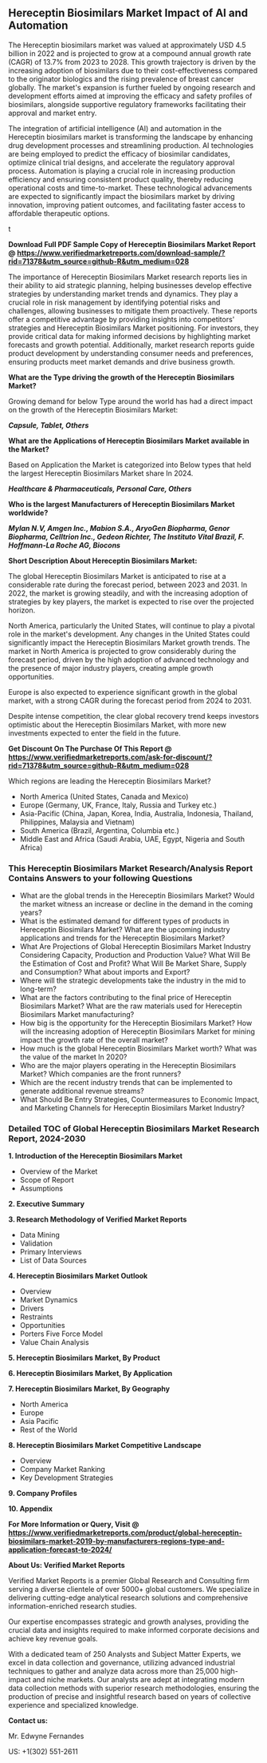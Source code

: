 <h2>Hereceptin Biosimilars Market Impact of AI and Automation</h2><p>The Hereceptin biosimilars market was valued at approximately USD 4.5 billion in 2022 and is projected to grow at a compound annual growth rate (CAGR) of 13.7% from 2023 to 2028. This growth trajectory is driven by the increasing adoption of biosimilars due to their cost-effectiveness compared to the originator biologics and the rising prevalence of breast cancer globally. The market's expansion is further fueled by ongoing research and development efforts aimed at improving the efficacy and safety profiles of biosimilars, alongside supportive regulatory frameworks facilitating their approval and market entry.</p><p>The integration of artificial intelligence (AI) and automation in the Hereceptin biosimilars market is transforming the landscape by enhancing drug development processes and streamlining production. AI technologies are being employed to predict the efficacy of biosimilar candidates, optimize clinical trial designs, and accelerate the regulatory approval process. Automation is playing a crucial role in increasing production efficiency and ensuring consistent product quality, thereby reducing operational costs and time-to-market. These technological advancements are expected to significantly impact the biosimilars market by driving innovation, improving patient outcomes, and facilitating faster access to affordable therapeutic options.</p>t</p><p id="" class=""><strong>Download Full PDF Sample Copy of Hereceptin Biosimilars Market Report @ <a href="https://www.verifiedmarketreports.com/download-sample/?rid=71378&utm_source=github-R&utm_medium=028" target="_blank">https://www.verifiedmarketreports.com/download-sample/?rid=71378&utm_source=github-R&utm_medium=028</a></strong></p><p>The importance of&nbsp;Hereceptin Biosimilars Market research reports lies in their ability to aid strategic planning, helping businesses develop effective strategies by understanding market trends and dynamics. They play a crucial role in risk management by identifying potential risks and challenges, allowing businesses to mitigate them proactively. These reports offer a competitive advantage by providing insights into competitors' strategies and Hereceptin Biosimilars Market positioning. For investors, they provide critical data for making informed decisions by highlighting market forecasts and growth potential. Additionally, market research reports guide product development by understanding consumer needs and preferences, ensuring products meet market demands and drive business growth.</p><p><strong>What are the&nbsp;Type driving the growth of the Hereceptin Biosimilars Market?</strong></p><p id="" class="">Growing demand for below Type around the world has had a direct impact on the growth of the Hereceptin Biosimilars Market:</p><em><strong>Capsule, Tablet, Others</strong></em></p><strong>What are the&nbsp;Applications&nbsp;of Hereceptin Biosimilars Market available in the Market?</strong></p><p id="" class="">Based on Application the Market is categorized into Below types that held the largest Hereceptin Biosimilars Market share In 2024.</p><em><strong>Healthcare & Pharmaceuticals, Personal Care, Others</strong></em></p><strong>Who is the largest Manufacturers of Hereceptin Biosimilars Market worldwide?</strong></p><p><em><strong>Mylan N.V, Amgen Inc., Mabion S.A., AryoGen Biopharma, Genor Biopharma, Celltrion Inc., Gedeon Richter, The Instituto Vital Brazil, F. Hoffmann-La Roche AG, Biocons</strong></em></p><p id="" class=""><strong>Short Description About Hereceptin Biosimilars Market:</strong></p><p>The global Hereceptin Biosimilars Market is anticipated to rise at a considerable rate during the forecast period, between 2023 and 2031. In 2022, the market is growing steadily, and with the increasing adoption of strategies by key players, the market is expected to rise over the projected horizon.</p><p>North America, particularly the United States, will continue to play a pivotal role in the market's development. Any changes in the United States could significantly impact the Hereceptin Biosimilars Market growth trends. The market in North America is projected to grow considerably during the forecast period, driven by the high adoption of advanced technology and the presence of major industry players, creating ample growth opportunities.</p><p>Europe is also expected to experience significant growth in the global market, with a strong CAGR during the forecast period from 2024 to 2031.</p><p>Despite intense competition, the clear global recovery trend keeps investors optimistic about the Hereceptin Biosimilars Market, with more new investments expected to enter the field in the future.</p><p id="" class=""><strong>Get Discount On The Purchase Of This Report @ <a href="https://www.verifiedmarketreports.com/ask-for-discount/?rid=71378&utm_source=github-R&utm_medium=028" target="_blank">https://www.verifiedmarketreports.com/ask-for-discount/?rid=71378&utm_source=github-R&utm_medium=028</a></strong></p>Which regions are leading the Hereceptin Biosimilars Market?</p><ul><li>North America (United States, Canada and Mexico)</li><li>Europe (Germany, UK, France, Italy, Russia and Turkey etc.)</li><li>Asia-Pacific (China, Japan, Korea, India, Australia, Indonesia, Thailand, Philippines, Malaysia and Vietnam)</li><li>South America (Brazil, Argentina, Columbia etc.)</li><li>Middle East and Africa (Saudi Arabia, UAE, Egypt, Nigeria and South Africa)</li></ul><h3 id="" class="">This Hereceptin Biosimilars Market Research/Analysis Report Contains Answers to your following Questions</h3><ul><li>What are the global trends in the Hereceptin Biosimilars Market? Would the market witness an increase or decline in the demand in the coming years?</li><li>What is the estimated demand for different types of products in Hereceptin Biosimilars Market? What are the upcoming industry applications and trends for the Hereceptin Biosimilars Market?</li><li>What Are Projections of Global Hereceptin Biosimilars Market Industry Considering Capacity, Production and Production Value? What Will Be the Estimation of Cost and Profit? What Will Be Market Share, Supply and Consumption? What about imports and Export?</li><li>Where will the strategic developments take the industry in the mid to long-term?</li><li>What are the factors contributing to the final price of Hereceptin Biosimilars Market? What are the raw materials used for Hereceptin Biosimilars Market manufacturing?</li><li>How big is the opportunity for the Hereceptin Biosimilars Market? How will the increasing adoption of Hereceptin Biosimilars Market for mining impact the growth rate of the overall market?</li><li>How much is the global Hereceptin Biosimilars Market worth? What was the value of the market In 2020?</li><li>Who are the major players operating in the Hereceptin Biosimilars Market? Which companies are the front runners?</li><li>Which are the recent industry trends that can be implemented to generate additional revenue streams?</li><li>What Should Be Entry Strategies, Countermeasures to Economic Impact, and Marketing Channels for Hereceptin Biosimilars Market Industry?</li></ul><h3 id="" class="">Detailed TOC of Global Hereceptin Biosimilars Market Research Report, 2024-2030</h3><p id="" class=""><strong>1. Introduction of the Hereceptin Biosimilars Market</strong></p><ul><li>Overview of the Market</li><li>Scope of Report</li><li>Assumptions</li></ul><p id="" class=""><strong>2. Executive Summary</strong></p><p id="" class=""><strong>3. Research Methodology of Verified Market Reports</strong></p><ul><li>Data Mining</li><li>Validation</li><li>Primary Interviews</li><li>List of Data Sources</li></ul><p id="" class=""><strong>4. Hereceptin Biosimilars Market Outlook</strong></p><ul><li>Overview</li><li>Market Dynamics</li><li>Drivers</li><li>Restraints</li><li>Opportunities</li><li>Porters Five Force Model</li><li>Value Chain Analysis</li></ul><p id="" class=""><strong>5. Hereceptin Biosimilars Market, By Product</strong></p><p id="" class=""><strong>6. Hereceptin Biosimilars Market, By Application</strong></p><p id="" class=""><strong>7. Hereceptin Biosimilars Market, By Geography</strong></p><ul><li>North America</li><li>Europe</li><li>Asia Pacific</li><li>Rest of the World</li></ul><p id="" class=""><strong>8. Hereceptin Biosimilars Market Competitive Landscape</strong></p><ul><li>Overview</li><li>Company Market Ranking</li><li>Key Development Strategies</li></ul><p id="" class=""><strong>9. Company Profiles</strong></p><p id="" class=""><strong>10. Appendix</strong></p><p id="" class=""><strong>For More Information or Query, Visit @ <a href="https://www.verifiedmarketreports.com/product/global-hereceptin-biosimilars-market-2019-by-manufacturers-regions-type-and-application-forecast-to-2024/" target="_blank">https://www.verifiedmarketreports.com/product/global-hereceptin-biosimilars-market-2019-by-manufacturers-regions-type-and-application-forecast-to-2024/</a></strong></p><p id="" class=""><strong>About Us: Verified Market Reports</strong></p><p id="" class="">Verified Market Reports is a premier Global Research and Consulting firm serving a diverse clientele of over 5000+ global customers. We specialize in delivering cutting-edge analytical research solutions and comprehensive information-enriched research studies.</p><p id="" class="">Our expertise encompasses strategic and growth analyses, providing the crucial data and insights required to make informed corporate decisions and achieve key revenue goals.</p><p id="" class="">With a dedicated team of 250 Analysts and Subject Matter Experts, we excel in data collection and governance, utilizing advanced industrial techniques to gather and analyze data across more than 25,000 high-impact and niche markets. Our analysts are adept at integrating modern data collection methods with superior research methodologies, ensuring the production of precise and insightful research based on years of collective experience and specialized knowledge.</p><p id="" class=""><strong>Contact us:</strong></p><p id="" class="">Mr. Edwyne Fernandes</p><p id="" class="">US: +1(302) 551-2611</p>